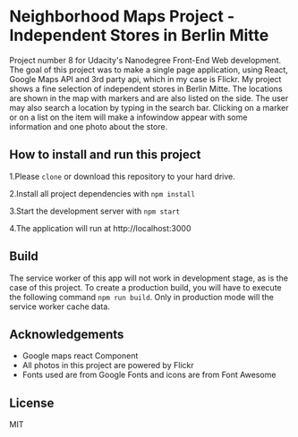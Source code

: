 # Neighborhood Maps Project - Independent Stores in Berlin Mitte

Project number 8 for Udacity's Nanodegree Front-End Web development.
The goal of this project was to make a single page application, using React, Google Maps API and 3rd party api, which in my case is Flickr.
My project shows a fine selection of independent stores in Berlin Mitte. The locations are shown in the map with markers and are also listed on the side.
The user may also search a location by typing in the search bar.
Clicking on a marker or on a list on the item will make a infowindow appear with some information and one photo about the store.


## How to install and run this project

1.Please `clone` or download this repository to your hard drive.

2.Install all project dependencies with `npm install`

3.Start the development server with `npm start`

4.The application will run at http://localhost:3000

## Build

The service worker of this app  will not work in development stage, as is the case of this project.
To create a production build, you will have to execute the following command `npm run build`.
Only in production mode will the service worker cache data.


## Acknowledgements

* Google maps react Component
* All photos in this project are powered by Flickr
* Fonts used are from Google Fonts and icons are from Font Awesome

## License

MIT
